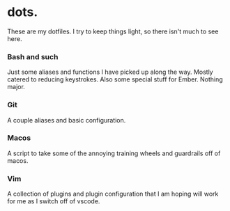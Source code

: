 # dots.

These are my dotfiles. I try to keep things light, so there isn't much to see here.

### Bash and such

Just some aliases and functions I have picked up along the way. Mostly catered to reducing keystrokes. Also some special stuff for Ember. Nothing major.

### Git

A couple aliases and basic configuration.

### Macos

A script to take some of the annoying training wheels and guardrails off of macos.

### Vim

A collection of plugins and plugin configuration that I am hoping will work for me as I switch off of vscode.
